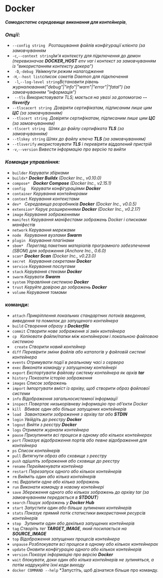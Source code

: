  # Docker
 ***Самодостатнє середовище виконання для контейнерів***,
 
### ***Опції***:
* ```--config string ``` *Розташування файлів конфігурації клієнта (за замовчуванням*
* ```-c```,```--context string```*Ім'я контексту для підключення до демон (перевизначає **DOCKER_HOST** env var і
контекст за замовчуванням із "використанням контексту докера")*
* ``` -D```,```-debug ```*Увімкнути режим налагодження*
* ```-H```,```--host list```*список сокетів Daemon для підключення*
* ``` -l```,```--log-level string```*Встановити рівень журналювання("debug"|"info"|"warn"|"error"|"fatal")
(за замовчуванням "інформація")*
* ``` --tls``` *Використовувати TLS; мається на увазі за допомогою **--tlsverify***  
* ``` --tlscacert string  ```*Довіряти сертифікатам, підписаним лише цим **ЦС** (за замовчуванням)*
* ```--tlscert string ```*Довіряти сертифікатам, підписаним лише цим **ЦС** (за замовчуванням)*
* ```-tlscert string ``` *Шлях до файлу сертифіката **TLS** (за замовчуванням)*
* ```--tlskey string``` *Шлях до файлу ключа **TLS** (за замовчуванням)*
* ```--tlsverify``` *икористовувати **TLS** і перевіряти віддалений пристрій*
* ```-v```,```--version``` *Вивести інформацію про версію та вийти*

### ***Команди управління:***
* ```builder``` *Керувати збірками*
*  ```buildx*``` ***Docker Buildx** (Docker Inc., v0.10.0)*
*  ```compose* ``` ***Docker Compose** (Docker Inc., v2.15.1)*
*  ```config  ``` *Керувати конфігураціями **Docker***
*  ```container``` *Керування контейнерами* 
*  ```context``` *Керування контекстами*
*  ```dev* ``` *Середовища розробників **Docker** (Docker Inc., v0.0.5)*
*  ```extension*``` *Керує розширеннями **Docker** (Docker Inc., v0.2.17)*
*  ``` image ``` *Керування зображеннями*
*  ```manifest``` *Керування маніфестами зображень Docker і списками маніфестів*
*  ```network``` *Керування мережами*
*  ```node ``` *Керування вузлами **Swarm***
*  ```plugin ``` *Керування плагінами*
*  ```sbom* ``` *Перегляд пакетних матеріалів програмного забезпечення (SBOM) для зображення (Anchore Inc., 0.6.0)*
*  ```scan*``` ***Docker Scan** (Docker Inc., v0.23.0)*
*  ```secret ``` *Керування секретами **Docker***
*  ```service``` *Керування послугами*
*  ```stack``` *Керування стеками **Docker***
*  ```swarm``` *Керувати **Swarm***
*  ```system``` *Управління системою **Docker***
*  ```trust``` *Керуйте довірою до зображень **Docker***
*  ```volume``` *Керування томами*

### **команди:**
* ```attach``` *Прикріплення локальних стандартних потоків введення, виведення та помилок до запущеного контейнера*
* ```build``` *Створення образу з **Dockerfile***
* ```commit``` *Створити нове зображення зі змін контейнера*
* ```cp ``` *Копіювати файли/папки між контейнером і локальною файловою системою*
* ``` create``` *Створити новий контейнер*
* ```diff``` *Перевірити зміни файлів або каталогів у файловій системі контейнера*
* ```events``` *Отримувати події в реальному часі з сервера*
* ```exec``` *Виконати команду у запущеному контейнері*
* ```export``` *Експортувати файлову систему контейнера як архів **tar***
* ```history``` *Показати історію зображення*
* ```images``` *Список зображень*
* ```import``` *Імпортувати вміст із архіву, щоб створити образ файлової системи*
* ```info``` *Відображення загальносистемної інформації*
* ```inspect``` *Повертає низькорівневу інформацію про об’єкти Docker*
* ```kill ``` *Вбиває один або більше запущених контейнерів*
* ```load ``` *Завантажити зображення з архіву tar або **STDIN***
* ```login``` *Увійдіть до реєстру **Docker***
* ```logout``` *Вийти з реєстру **Docker***
* ```logs``` *Отримати журнали контейнера*
* ```pause``` *Призупинити всі процеси в одному або кількох контейнерах*
* ```port``` *Показує відображення портів або певне відображення для контейнера*
* ```ps``` *Список контейнерів*
* ```pull``` *Витягнути образ або сховище з реєстру*
* ```push``` *адішліть зображення або сховище до реєстру*
* ```rename``` *Перейменувати контейнер*
* ```restart``` *Перезапуск одного або кількох контейнерів*
* ```rm``` *Вийміть один або кілька контейнерів*
* ```rmi``` *Видалити одне або кілька зображень*
* ```run``` *Виконати команду в новому контейнері*
* ```save``` *Збереження одного або кількох зображень до архіву tar (за замовчуванням передається в **STDOUT**)*
* ```search``` *Пошук зображень у **Docker Hub***
* ```start``` *Запустити один або більше зупинених контейнерів*
* ```stats``` *Показує прямий потік статистики використання ресурсів контейнерів*
* ```stop ``` *Зупинити один або декілька запущених контейнерів*
* ```tag``` *Створіть тег **TARGET_IMAGE**, який посилається на **SOURCE_IMAGE***
* ```top``` *Відображення запущених процесів контейнера*
* ```unpause``` *Розблокувати всі процеси в одному або кількох контейнерах*
* ```update``` *Оновити конфігурацію одного або кількох контейнерів*
* ```version``` *Показує інформацію про версію **Docker***
* ```wait``` *блокувати, доки один або кілька контейнерів не зупиняться, а потім надрукуйте їхні коди виходу*
* ```docker COMMAND --help``` *Запустіть, щоб дізнатися більше про команду.

